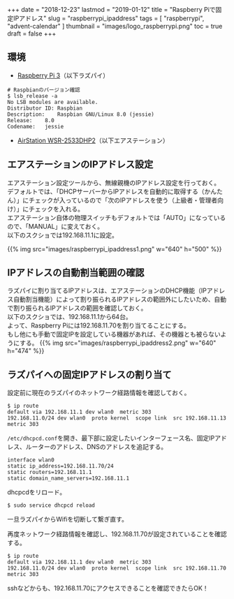 +++
date = "2018-12-23"
lastmod = "2019-01-12"
title = "Raspberry Piで固定IPアドレス"
slug = "raspberrypi_ipaddress"
tags = [
  "raspberrypi",
  "advent-calendar"
]
thumbnail = "images/logo_raspberrypi.png"
toc = true
draft = false
+++

## 環境



- [Raspberry Pi 3](https://amzn.to/2CfAtMA)（以下ラズパイ）  
```
# Raspbianのバージョン確認
$ lsb_release -a
No LSB modules are available.
Distributor ID:	Raspbian
Description:	Raspbian GNU/Linux 8.0 (jessie)
Release:	8.0
Codename:	jessie
```
- [AirStation WSR-2533DHP2](https://amzn.to/2D5z1Oo)（以下エアステーション）  

## エアステーションのIPアドレス設定
エアステーション設定ツールから、無線親機のIPアドレス設定を行っておく。  
デフォルトでは、「DHCPサーバーからIPアドレスを自動的に取得する（かんたん）」にチェックが入っているので「次のIPアドレスを使う（上級者・管理者向け）」にチェックを入れる。  
エアステーション自体の物理スイッチもデフォルトでは「AUTO」になっているので、「MANUAL」に変えておく。  
以下のスクショでは192.168.11.1に設定。  

{{% img src="images/raspberrypi_ipaddress1.png" w="640" h="500" %}}

## IPアドレスの自動割当範囲の確認

ラズパイに割り当てるIPアドレスは、エアステーションのDHCP機能（IPアドレス自動割当機能）によって割り振られるIPアドレスの範囲外にしたいため、自動で割り振られるIPアドレスの範囲を確認しておく。  
以下のスクショでは、192.168.11.1から64台。  
よって、Raspberry Piには192.168.11.70を割り当てることにする。  
もし他にも手動で固定IPを設定している機器があれば、その機器とも被らないようにする。
{{% img src="images/raspberrypi_ipaddress2.png" w="640" h="474" %}}

## ラズパイへの固定IPアドレスの割り当て

設定前に現在のラズパイのネットワーク経路情報を確認しておく。

```
$ ip route
default via 192.168.11.1 dev wlan0  metric 303 
192.168.11.0/24 dev wlan0  proto kernel  scope link  src 192.168.11.13  metric 303 
```

`/etc/dhcpcd.conf`を開き、最下部に設定したいインターフェース名、固定IPアドレス、ルーターのアドレス、DNSのアドレスを追記する。

```
interface wlan0
static ip_address=192.168.11.70/24
static routers=192.168.11.1
static domain_name_servers=192.168.11.1
```

dhcpcdをリロード。

```
$ sudo service dhcpcd reload
```
一旦ラズパイからWifiを切断して繋ぎ直す。

再度ネットワーク経路情報を確認し、192.168.11.70が設定されていることを確認する。

```
$ ip route
default via 192.168.11.1 dev wlan0  metric 303 
192.168.11.0/24 dev wlan0  proto kernel  scope link  src 192.168.11.70  metric 303 
```

sshなどからも、192.168.11.70にアクセスできることを確認できたらOK！
